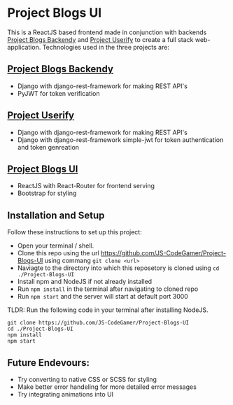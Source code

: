 # Project Blogs UI

This is a ReactJS based frontend made in conjunction with backends [Project Blogs Backendy](https://github.com/JS-CodeGamer/Project-Blogs-Backendy) and [Project Userify](https://github.com/JS-CodeGamer/Project-Userify) to create a full stack web-application.
Technologies used in the three projects are:

## [Project Blogs Backendy](https://github.com/JS-CodeGamer/Project-Blogs-Backendy)
  - Django with django-rest-framework for making REST API's
  - PyJWT for token verification

## [Project Userify](https://github.com/JS-CodeGamer/Project-Userify)
  - Django with django-rest-framework for making REST API's
  - Django with django-rest-framework simple-jwt for token authentication and token genreation

## [Project Blogs UI](https://github.com/JS-CodeGamer/Project-Blogs-UI)
  - ReactJS with React-Router for frontend serving
  - Bootstrap for styling

## Installation and Setup

Follow these instructions to set up this project:
  - Open your terminal / shell.
  - Clone this repo using the url https://github.com/JS-CodeGamer/Project-Blogs-UI using commang `git clone <url>`
  - Naviagte to the directory into which this reposetory is cloned using `cd ./Project-Blogs-UI`
  - Install npm and NodeJS if not already installed
  - Run `npm install` in the terminal after navigating to cloned repo
  - Run `npm start` and the server will start at default port 3000

TLDR:
  Run the following code in your terminal after installing NodeJS.
  ```
  git clone https://github.com/JS-CodeGamer/Project-Blogs-UI
  cd ./Project-Blogs-UI
  npm install
  npm start
  ```
  
## Future Endevours:
  - Try converting to native CSS or SCSS for styling
  - Make better error handeling for more detailed error messages
  - Try integrating animations into UI
